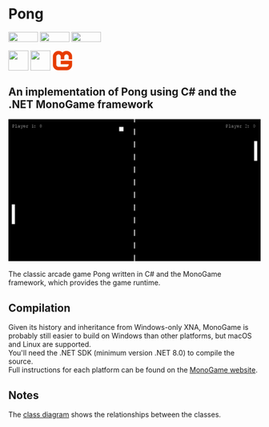 # Pong
<div align="left">
<img style="vertical-align: middle; height: 20px; width: 59px;" src="https://img.shields.io/badge/-Linux-grey?logo=linux" />
<img style="vertical-align: middle; height: 20px; width: 59px;" src="https://img.shields.io/badge/-macOS-black?logo=apple" />
<img style="vertical-align: middle; height: 20px; width: 59px;" src="https://img.shields.io/badge/-Windows-red" />
<br><br>
<img style="vertical-align: middle; height: 40px; width: 40px;" src="https://cdn.jsdelivr.net/gh/devicons/devicon@latest/icons/csharp/csharp-original.svg" />
<img style="vertical-align: middle; height: 40px; width: 40px;" src="https://cdn.jsdelivr.net/gh/devicons/devicon@latest/icons/dotnetcore/dotnetcore-original.svg" />
<img style="vertical-align: middle; height: 40px; width: 40px;" src=".github_content/MonoGame_icon.png" />
</div>

## An implementation of Pong using C# and the .NET MonoGame framework  

![Pong screenshot](.github_content/pong_capture.gif)  

The classic arcade game Pong written in C# and the MonoGame framework, which provides the game runtime.

## Compilation

Given its history and inheritance from Windows-only XNA, MonoGame is probably still easier to build on Windows than other platforms, but macOS and Linux are supported.  
You'll need the .NET SDK (minimum version .NET 8.0) to compile the source.  
Full instructions for each platform can be found on the [MonoGame website](https://docs.monogame.net/articles/getting_started/index.html).  

## Notes
The [class diagram](DIAGRAM.md) shows the relationships between the classes.  

